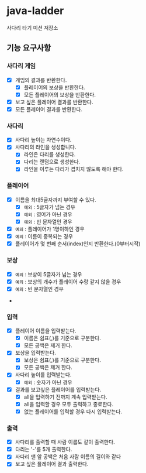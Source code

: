 # java-ladder

사다리 타기 미션 저장소

## 기능 요구사항

### 사다리 게임

- [x] 게임의 결과를 반환한다.
    - [x] 플레이어의 보상을 반환한다.
    - [x] 모든 플레이어의 보상을 반환한다.
- [x] 보고 싶은 플레이어 결과를 반환한다.
- [x] 모든 플레이어 결과를 반환한다.

### 사다리

- [x] 사다리 높이는 자연수이다.
- [x] 사다리의 라인을 생성합니다.
    - [x] 라인은 다리를 생성한다.
    - [x] 다리는 랜덤으로 생성한다.
    - [x] 라인을 이루는 다리가 겹치지 않도록 해야 한다.

### 플레이어

- [x] 이름을 최대5글자까지 부여할 수 있다.
    - [x] ``예외`` : 5글자가 넘는 경우
    - [x] ``예외`` : 영어가 아닌 경우
    - [x] ``예외`` : 빈 문자열인 경우
- [x] ``예외`` : 플레이어가 1명이하인 경우
- [x] ``예외`` : 이름이 중복되는 경우
- [x] 플레이어가 몇 번째 순서(index)인지 반환한다.(0부터시작)

### 보상

- [x] ``예외`` : 보상이 5글자가 넘는 경우
- [x] ``예외`` : 보상의 개수가 플레이어 수랑 같지 않을 경우
- [x] ``예외`` : 빈 문자열인 경우
-

### 입력

- [x] 플레이어 이름을 입력받는다.
    - [x] 이름은 쉼표(,)를 기준으로 구분한다.
    - [x] 모든 공백은 제거 한다.
- [x] 보상을 입력받는다.
    - [x] 보상은 쉼표(,)를 기준으로 구분한다.
    - [x] 모든 공백은 제거 한다.
- [x] 사다리 높이를 입력받는다.
    - [x] ``예외`` : 숫자가 아닌 경우
- [x] 결과를 보고싶은 플레이어를 입력받는다.
    - [x] all을 입력하기 전까지 계속 입력받는다.
    - [x] all을 입력할 경우 모두 출력하고 종료한다.
    - [x] 없는 플레이어를 입력할 경우 다시 입력받는다.

### 출력

- [x] 사다리를 출력할 때 사람 이름도 같이 출력한다.
- [x] 다리는 '-'를 5개 출력한다.
- [x] 사다리 맨 앞 공백은 처음 사람 이름의 길이와 같다
- [x] 보고 싶은 플레이어 결과 출력한다.
